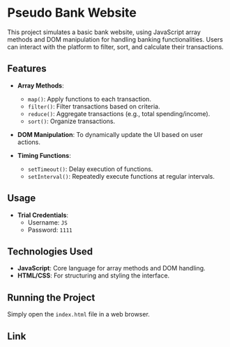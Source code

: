 # Pseudo Bank Website

This project simulates a basic bank website, using JavaScript array methods and DOM manipulation for handling banking functionalities. Users can interact with the platform to filter, sort, and calculate their transactions.

## Features

- **Array Methods**: 
  - `map()`: Apply functions to each transaction.
  - `filter()`: Filter transactions based on criteria.
  - `reduce()`: Aggregate transactions (e.g., total spending/income).
  - `sort()`: Organize transactions.
  
- **DOM Manipulation**: To dynamically update the UI based on user actions.

- **Timing Functions**: 
  - `setTimeout()`: Delay execution of functions.
  - `setInterval()`: Repeatedly execute functions at regular intervals.

## Usage

- **Trial Credentials**: 
  - Username: `JS`
  - Password: `1111`

## Technologies Used

- **JavaScript**: Core language for array methods and DOM handling.
- **HTML/CSS**: For structuring and styling the interface.

## Running the Project

Simply open the `index.html` file in a web browser.

## Link

